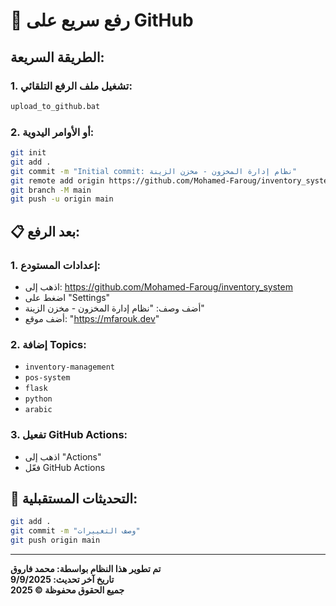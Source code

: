 # 🚀 رفع سريع على GitHub

## الطريقة السريعة:

### **1. تشغيل ملف الرفع التلقائي:**
```bash
upload_to_github.bat
```

### **2. أو الأوامر اليدوية:**
```bash
git init
git add .
git commit -m "Initial commit: نظام إدارة المخزون - مخزن الزينة"
git remote add origin https://github.com/Mohamed-Faroug/inventory_system.git
git branch -M main
git push -u origin main
```

## 📋 بعد الرفع:

### **1. إعدادات المستودع:**
- اذهب إلى: https://github.com/Mohamed-Faroug/inventory_system
- اضغط على "Settings"
- أضف وصف: "نظام إدارة المخزون - مخزن الزينة"
- أضف موقع: "https://mfarouk.dev"

### **2. إضافة Topics:**
- `inventory-management`
- `pos-system`
- `flask`
- `python`
- `arabic`

### **3. تفعيل GitHub Actions:**
- اذهب إلى "Actions"
- فعّل GitHub Actions

## 🔄 التحديثات المستقبلية:

```bash
git add .
git commit -m "وصف التغييرات"
git push origin main
```

---

**تم تطوير هذا النظام بواسطة: محمد فاروق**  
**تاريخ آخر تحديث: 9/9/2025**  
**جميع الحقوق محفوظة © 2025**
